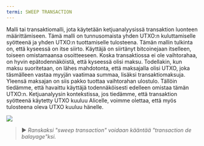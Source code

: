 ```yaml
---
termi: SWEEP TRANSACTION
---
```


Malli tai transaktiomalli, jota käytetään ketjuanalyysissä transaktion luonteen määrittämiseen. Tämä malli on tunnusomaista yhden UTXO:n kuluttamiselle syötteenä ja yhden UTXO:n tuottamiselle tulosteena. Tämän mallin tulkinta on, että kyseessä on itse siirto. Käyttäjä on siirtänyt bitcoinejaan itselleen, toiseen omistamaansa osoitteeseen. Koska transaktiossa ei ole vaihtorahaa, on hyvin epätodennäköistä, että kyseessä olisi maksu. Todellakin, kun maksu suoritetaan, on lähes mahdotonta, että maksajalla olisi UTXO, joka täsmälleen vastaa myyjän vaatimaa summaa, lisäksi transaktiomaksuja. Yleensä maksajan on siis pakko tuottaa vaihtorahan ulostulo. Tällöin tiedämme, että havaittu käyttäjä todennäköisesti edelleen omistaa tämän UTXO:n. Ketjuanalyysin kontekstissa, jos tiedämme, että transaktion syötteenä käytetty UTXO kuuluu Alicelle, voimme olettaa, että myös tulosteena oleva UTXO kuuluu hänelle.

![](../../dictionnaire/assets/6.png)

> ► *Ranskaksi "sweep transaction" voidaan kääntää "transaction de balayage"ksi.*